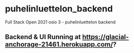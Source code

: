 # puhelinluettelon_backend
Full Stack Open 2021 osio 3 - puhelinluettelon backend
  
 ## Backend & UI Running at https://glacial-anchorage-21461.herokuapp.com/?
